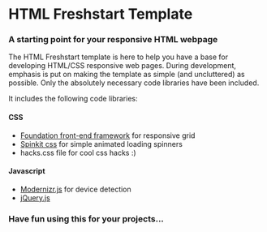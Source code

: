 # HTML Freshstart Template

### A starting point for your responsive HTML webpage

The HTML Freshstart template is here to help you have a base for developing HTML/CSS responsive web pages. During development, emphasis is put on making the template as simple (and uncluttered) as possible. Only the absolutely necessary code libraries have been included.  

It includes the following code libraries:

#### CSS

* [Foundation front-end framework](http://foundation.zurb.com) for responsive grid
* [Spinkit css](http://tobiasahlin.com/spinkit) for simple animated loading spinners
* hacks.css file for cool css hacks :)

#### Javascript

* [Modernizr.js](http://modernizr.com) for device detection
* [jQuery.js](http://jquery.com)

### Have fun using this for your projects...